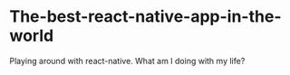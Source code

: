 # The-best-react-native-app-in-the-world
Playing around with react-native. What am I doing with my life?
